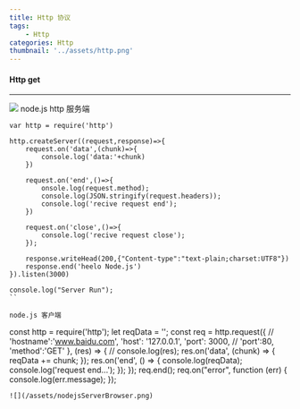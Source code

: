 ```yaml
---
title: Http 协议
tags:
    - Http
categories: Http
thumbnail: '../assets/http.png'
---
```

#### Http  get 
----------
![](/assets/http.png)
node.js http 
服务端
```
var http = require('http')

http.createServer((request,response)=>{
    request.on('data',(chunk)=>{
        console.log('data:'+chunk)
    })

    request.on('end',()=>{
        onsole.log(request.method);
        console.log(JSON.stringify(request.headers));
        console.log('recive request end');
    })

    request.on('close',()=>{
        console.log('recive request close');
    });

    response.writeHead(200,{"Content-type":"text-plain;charset:UTF8"})
    response.end('heelo Node.js')
}).listen(3000)

console.log("Server Run");
``

node.js 客户端
```
const http = require('http');
let reqData = '';
const req = http.request({
    // 'hostname':'www.baidu.com',
    'host': '127.0.0.1',
    'port': 3000,
    // 'port':80,
    'method':'GET'
}, (res) => {
    // console.log(res);
    res.on('data', (chunk) => {
        reqData += chunk;
    });
    res.on('end', () => {
        console.log(reqData);
        console.log('request end...');
    });
});
req.end();
req.on("error", function (err) {
    console.log(err.message);
});
```
![](/assets/nodejsServerBrowser.png)
